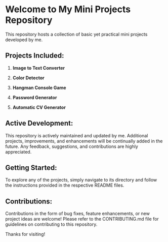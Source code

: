 # Welcome to My Mini Projects Repository

This repository hosts a collection of basic yet practical mini projects developed by me.

## Projects Included:
1. **Image to Text Converter**

2. **Color Detector**

3. **Hangman Console Game**

4. **Password Generator**

5. **Automatic CV Generator**

## Active Development:
This repository is actively maintained and updated by me. Additional projects, improvements, and enhancements will be continually added in the future. Any feedback, suggestions, and contributions are highly appreciated.

## Getting Started:
To explore any of the projects, simply navigate to its directory and follow the instructions provided in the respective README files.

## Contributions:
Contributions in the form of bug fixes, feature enhancements, or new project ideas are welcome! Please refer to the CONTRIBUTING.md file for guidelines on contributing to this repository.

Thanks for visiting!
